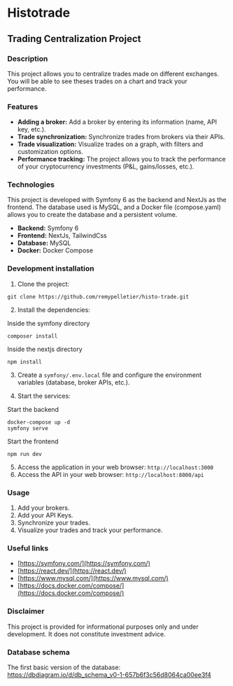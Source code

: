 # Histotrade

## Trading Centralization Project

### Description

This project allows you to centralize trades made on different exchanges. You will be able to see theses trades on a chart and track your performance.

### Features

- **Adding a broker:** Add a broker by entering its information (name, API key, etc.).
- **Trade synchronization:** Synchronize trades from brokers via their APIs.
- **Trade visualization:** Visualize trades on a graph, with filters and customization options.
- **Performance tracking:** The project allows you to track the performance of your cryptocurrency investments (P&L, gains/losses, etc.).

### Technologies

This project is developed with Symfony 6 as the backend and NextJs as the frontend. The database used is MySQL, and a Docker file (compose.yaml) allows you to create the database and a persistent volume.

- **Backend:** Symfony 6
- **Frontend:** NextJs, TailwindCss
- **Database:** MySQL
- **Docker:** Docker Compose

### Development installation

1. Clone the project:

```
git clone https://github.com/remypelletier/histo-trade.git
```

2. Install the dependencies:

Inside the symfony directory

```
composer install
```

Inside the nextjs directory

```
npm install
```

3. Create a `symfony/.env.local` file and configure the environment variables (database, broker APIs, etc.).

4. Start the services:

Start the backend

```
docker-compose up -d
symfony serve
```

Start the frontend

```
npm run dev
```

5. Access the application in your web browser: `http://localhost:3000`
6. Access the API in your web browser: `http://localhost:8000/api`

### Usage

1. Add your brokers.
2. Add your API Keys.
3. Synchronize your trades.
4. Visualize your trades and track your performance.

### Useful links

- [https://symfony.com/](https://symfony.com/)
- [https://react.dev/](https://react.dev/)
- [https://www.mysql.com/](https://www.mysql.com/)
- [https://docs.docker.com/compose/](https://docs.docker.com/compose/)

### Disclaimer

This project is provided for informational purposes only and under development. It does not constitute investment advice.

### Database schema

The first basic version of the database:
https://dbdiagram.io/d/db_schema_v0-1-657b6f3c56d8064ca00ee3f4
